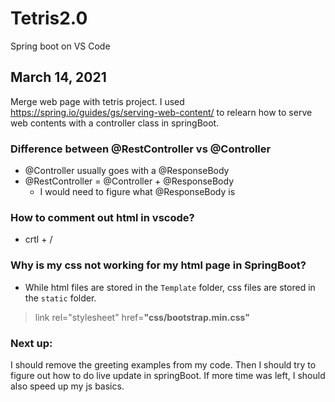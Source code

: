 # Tetris2.0
 Spring boot on VS Code
 
## March 14, 2021
Merge web page with tetris project.
I used https://spring.io/guides/gs/serving-web-content/ to relearn how to serve web contents with a controller class in springBoot. 
### Difference between @RestController vs @Controller
- @Controller usually goes with a @ResponseBody
- @RestController = @Controller + @ResponseBody
    - I would need to figure what @ResponseBody is 
### How to comment out html in vscode?
- crtl + /
### Why is my css not working for my html page in SpringBoot?
- While html files are stored in the ``Template`` folder, css files are stored in the ``static`` folder. 

> link rel="stylesheet" href=**"css/bootstrap.min.css"**
### Next up:
I should remove the greeting examples from my code. Then I should try to figure out how to do live update in springBoot. If more time was left, I should also speed up my js basics. 